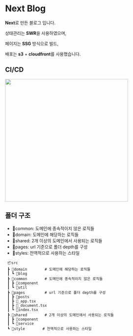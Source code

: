 # Next Blog

**Next**로 만든 블로그 입니다.

상태관리는 **SWR**을 사용하였으며,

페이지는 **SSG** 방식으로 빌드,

배포는 **s3** + **cloudfront**를 사용했습니다.

## CI/CD

<img src="https://github.com/SaeWooKKang/next-blog/assets/87258182/093e042d-76be-4eef-9da7-7dae38ff8d42" height="400px"/>

## 폴더 구조

- 📂common: 도메인에 종속적이지 않은 로직들
- 📂domain: 도메인에 해당하는 로직들
- 📂shared: 2개 이상의 도메인에서 사용되는 로직들
- 📂pages: url 기준으로 폴더 depth를 구성
- 📂styles: 전역적으로 사용하는 스타일

```
 📦src
 ┣ 📂domain        # 도메인에 해당하는 로직들
 ┃ ┗ 📂blog
 ┣ 📂common        # 도메인에 종속적이지 않은 로직들
 ┃ ┣ 📂component
 ┃ ┗ 📂util
 ┣ 📂pages         # url 기준으로 폴더 depth를 구성
 ┃ ┣ 📂posts
 ┃ ┣ 📜_app.tsx
 ┃ ┣ 📜_document.tsx
 ┃ ┗ 📜index.tsx
 ┣ 📂shared        # 2개 이상의 도메인에서 사용되는 로직들
 ┃ ┣ 📂component
 ┃ ┗ 📂service
 ┗ 📂style        # 전역적으로 사용하는 스타일
```
